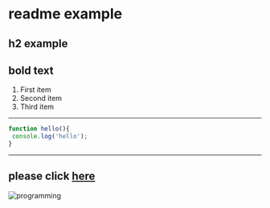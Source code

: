 # readme example
## h2 example
**bold text**
---

1. First item
2. Second item
3. Third item

---

   ```javascript
function hello(){
    console.log('hello');
}
```
---
please click [here](google.com)
---
![programming](https://bahalmag.ir/wp-content/uploads/2020/03/%D8%B9%DA%A9%D8%B3-%D9%BE%D8%B1%D9%88%D9%81%D8%A7%DB%8C%D9%84-%D8%A8%D8%B1%D8%A7%DB%8C-%D8%A8%D8%B1%D9%86%D8%A7%D9%85%D9%87-%D9%86%D9%88%DB%8C%D8%B3-%D9%87%D8%A7.jpg)
